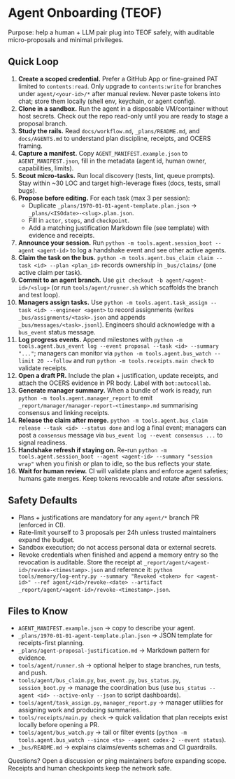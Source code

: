 # Agent Onboarding (TEOF)

Purpose: help a human + LLM pair plug into TEOF safely, with auditable micro-proposals and minimal privileges.

## Quick Loop

1. **Create a scoped credential.** Prefer a GitHub App or fine-grained PAT limited to `contents:read`. Only upgrade to `contents:write` for branches under `agent/<your-id>/*` after manual review. Never paste tokens into chat; store them locally (shell env, keychain, or agent config).
2. **Clone in a sandbox.** Run the agent in a disposable VM/container without host secrets. Check out the repo read-only until you are ready to stage a proposal branch.
3. **Study the rails.** Read `docs/workflow.md`, `_plans/README.md`, and `docs/AGENTS.md` to understand plan discipline, receipts, and OCERS framing.
4. **Capture a manifest.** Copy `AGENT_MANIFEST.example.json` to `AGENT_MANIFEST.json`, fill in the metadata (agent id, human owner, capabilities, limits).
5. **Scout micro-tasks.** Run local discovery (tests, lint, queue prompts). Stay within ~30 LOC and target high-leverage fixes (docs, tests, small bugs).
6. **Propose before editing.** For each task (max 3 per session):
   - Duplicate `_plans/1970-01-01-agent-template.plan.json` → `_plans/<ISOdate>-<slug>.plan.json`.
   - Fill in `actor`, `steps`, and `checkpoint`.
   - Add a matching justification Markdown file (see template) with evidence and receipts.
7. **Announce your session.** Run `python -m tools.agent.session_boot --agent <agent-id>` to log a handshake event and see other active agents.
8. **Claim the task on the bus.** `python -m tools.agent.bus_claim claim --task <id> --plan <plan_id>` records ownership in `_bus/claims/` (one active claim per task).
9. **Commit to an agent branch.** Use `git checkout -b agent/<agent-id>/<slug>` (or run `tools/agent/runner.sh` which scaffolds the branch and test loop).
10. **Managers assign tasks.** Use `python -m tools.agent.task_assign --task <id> --engineer <agent>` to record assignments (writes `_bus/assignments/<task>.json` and appends `_bus/messages/<task>.jsonl`). Engineers should acknowledge with a `bus_event` status message.
11. **Log progress events.** Append milestones with `python -m tools.agent.bus_event log --event proposal --task <id> --summary "..."`; managers can monitor via `python -m tools.agent.bus_watch --limit 20 --follow` and run `python -m tools.receipts.main check` to validate receipts.
12. **Open a draft PR.** Include the plan + justification, update receipts, and attach the OCERS evidence in PR body. Label with `bot:autocollab`.
13. **Generate manager summary.** When a bundle of work is ready, run `python -m tools.agent.manager_report` to emit `_report/manager/manager-report-<timestamp>.md` summarising consensus and linking receipts.
14. **Release the claim after merge.** `python -m tools.agent.bus_claim release --task <id> --status done` and log a final event; managers can post a `consensus` message via `bus_event log --event consensus ...` to signal readiness.
15. **Handshake refresh if staying on.** Re-run `python -m tools.agent.session_boot --agent <agent-id> --summary "session wrap"` when you finish or plan to idle, so the bus reflects your state.
16. **Wait for human review.** CI will validate plans and enforce agent safeties; humans gate merges. Keep tokens revocable and rotate after sessions.

## Safety Defaults

- Plans + justifications are mandatory for any `agent/*` branch PR (enforced in CI).
- Rate-limit yourself to 3 proposals per 24h unless trusted maintainers expand the budget.
- Sandbox execution; do not access personal data or external secrets.
- Revoke credentials when finished and append a memory entry so the revocation is auditable. Store the receipt at `_report/agent/<agent-id>/revoke-<timestamp>.json` and reference it: `python tools/memory/log-entry.py --summary "Revoked <token> for <agent-id>" --ref agent/<id>/revoke-<date> --artifact _report/agent/<agent-id>/revoke-<timestamp>.json`.

## Files to Know

- `AGENT_MANIFEST.example.json` → copy to describe your agent.
- `_plans/1970-01-01-agent-template.plan.json` → JSON template for receipts-first planning.
- `_plans/agent-proposal-justification.md` → Markdown pattern for evidence.
- `tools/agent/runner.sh` → optional helper to stage branches, run tests, and push.
- `tools/agent/bus_claim.py`, `bus_event.py`, `bus_status.py`, `session_boot.py` → manage the coordination bus (use `bus_status --agent <id> --active-only --json` to script dashboards).
- `tools/agent/task_assign.py`, `manager_report.py` → manager utilities for assigning work and producing summaries.
- `tools/receipts/main.py check` → quick validation that plan receipts exist locally before opening a PR.
- `tools/agent/bus_watch.py` → tail or filter events (`python -m tools.agent.bus_watch --since <ts> --agent codex-2 --event status`).
- `_bus/README.md` → explains claims/events schemas and CI guardrails.

Questions? Open a discussion or ping maintainers before expanding scope. Receipts and human checkpoints keep the network safe.

